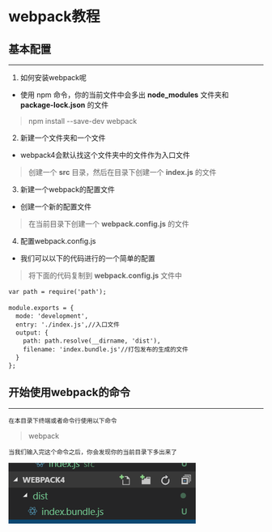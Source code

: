 # webpack教程

## 基本配置
------
1. 如何安装webpack呢
* 使用 npm 命令，你的当前文件中会多出 **node_modules** 文件夹和 **package-lock.json** 的文件
> npm install --save-dev webpack

2. 新建一个文件夹和一个文件
* webpack4会默认找这个文件夹中的文件作为入口文件
>创建一个 **src** 目录，然后在目录下创建一个 **index.js** 的文件

3. 新建一个webpack的配置文件
* 创建一个新的配置文件
> 在当前目录下创建一个 **webpack.config.js** 的文件

4. 配置webpack.config.js
* 我们可以以下的代码进行的一个简单的配置
> 将下面的代码复制到 **webpack.config.js** 文件中

```
var path = require('path');

module.exports = {
  mode: 'development',
  entry: './index.js',//入口文件
  output: {
    path: path.resolve(__dirname, 'dist'),
    filename: 'index.bundle.js'//打包发布的生成的文件
  }
};
```

## 开始使用webpack的命令
------
    在本目录下终端或者命令行使用以下命令
>   webpack 
    
    当我们输入完这个命令之后，你会发现你的当前目录下多出来了
    
![example](./exampleImgs/webpackResult.png)
